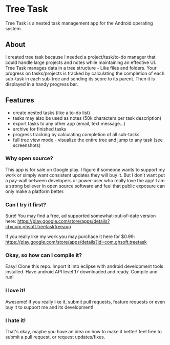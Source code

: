 Tree Task
=========

Tree Task is a nested task management app for the Android operating system. 

## About

I created tree task because I needed a project/task/to-do manager that could handle large projects and notes while maintaining an effective UI. 
Tree Task manages data in a tree structure - Like files and folders.
Your progress on tasks/projects is tracked by calculating the completion of each sub-task in each sub-tree and sending its score to its parent. Then it is displayed in a handy progress bar.

## Features
- create nested tasks (like a to-do list)
- tasks may also be used as notes (50k characters per task description)
- export tasks to any other app (email, text message...)
- archive for finished tasks
- progress tracking by calculating completion of all sub-tasks.
- full tree view mode - visualize the entire tree and jump to any task (see screenshots)


### Why open source?

This app is for sale on Google play. I figure if someone wants to support my work or simply want consistent updates they will buy it. But I don't want put a pay-wall between developers or power-user who really love the app!
I am a strong believer in open source software and feel that public exposure can only make a platform better. 

### Can I try it first?
Sure! 
You may find a free, ad supported somewhat-out-of-date version here: https://play.google.com/store/apps/details?id=com.ghsoft.treetaskfreeapp

If you really like my work you may purchace it here for $0.99: https://play.google.com/store/apps/details?id=com.ghsoft.treetask

### Okay, so how can I compile it?
Easy!
Clone this repo.
Import it into eclipse with android development tools installed.
Have android API level 17 downloaded and ready.
Compile and run!

### I love it!
Awesome! If you really like it, submit pull requests, feature requests or even buy it to support me and its development!

### I hate it!
That's okay, maybe you have an idea on how to make it better! feel free to submit a pull request, or request updates/fixes.
